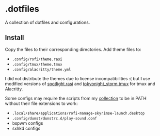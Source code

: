 # .dotfiles

A collection of dotfiles and configurations.

## Install

Copy the files to their corresponding directories. Add theme files to:

- `.config/rofi/theme.rasi`
- `.config/tmux/theme.tmux`
- `.config/alacritty/theme.yml`

I did not distribute the themes due to license incompatibilities :( but I use
modified versions of
[spotlight.rasi](https://github.com/newmanls/rofi-themes-collection) and
[tokyonight_storm.tmux](https://github.com/folke/tokyonight.nvim) for tmux and
Alacritty.

Some configs may require the scripts from my
[collection](https://github.com/vladstojna/assorted-scripts) to be in PATH
without their file extensions to work:

- `.local/share/applications/rofi-manage-skyrimse-launch.desktop`
- `.config/dunst/dunstrc.d/play-sound.conf`
- bspwm configs
- sxhkd configs
